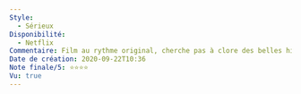```yaml
---
Style:
  - Sérieux
Disponibilité:
  - Netflix
Commentaire: Film au rythme original, cherche pas à clore des belles histoires ou à montrer la satisfaction d'une belle progression.  La fin peut sembler frustrante mais c'est ce qui forme tout l'intérêt du film.
Date de création: 2020-09-22T10:36
Note finale/5: ⭐⭐⭐⭐
Vu: true
---
```

